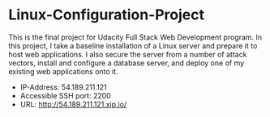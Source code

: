 # Linux-Configuration-Project

This is the final project for Udacity Full Stack Web Development program. In this project, I take a baseline installation of a Linux server and prepare it to host web applications. I also secure the server from a number of attack vectors, install and configure a database server, and deploy one of my existing web applications onto it.

- IP-Address: 54.189.211.121
- Accessible SSH port: 2200
- URL: http://54.189.211.121.xip.io/

